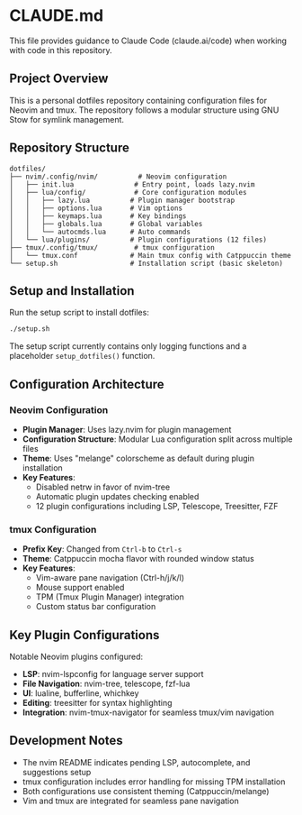 # CLAUDE.md

This file provides guidance to Claude Code (claude.ai/code) when working with code in this repository.

## Project Overview

This is a personal dotfiles repository containing configuration files for Neovim and tmux. The repository follows a modular structure using GNU Stow for symlink management.

## Repository Structure

```
dotfiles/
├── nvim/.config/nvim/          # Neovim configuration
│   ├── init.lua               # Entry point, loads lazy.nvim
│   ├── lua/config/            # Core configuration modules
│   │   ├── lazy.lua          # Plugin manager bootstrap
│   │   ├── options.lua       # Vim options
│   │   ├── keymaps.lua       # Key bindings
│   │   ├── globals.lua       # Global variables
│   │   └── autocmds.lua      # Auto commands
│   └── lua/plugins/          # Plugin configurations (12 files)
├── tmux/.config/tmux/         # tmux configuration
│   └── tmux.conf             # Main tmux config with Catppuccin theme
└── setup.sh                  # Installation script (basic skeleton)
```

## Setup and Installation

Run the setup script to install dotfiles:
```bash
./setup.sh
```

The setup script currently contains only logging functions and a placeholder `setup_dotfiles()` function.

## Configuration Architecture

### Neovim Configuration
- **Plugin Manager**: Uses lazy.nvim for plugin management
- **Configuration Structure**: Modular Lua configuration split across multiple files
- **Theme**: Uses "melange" colorscheme as default during plugin installation
- **Key Features**:
  - Disabled netrw in favor of nvim-tree
  - Automatic plugin updates checking enabled
  - 12 plugin configurations including LSP, Telescope, Treesitter, FZF

### tmux Configuration
- **Prefix Key**: Changed from `Ctrl-b` to `Ctrl-s`
- **Theme**: Catppuccin mocha flavor with rounded window status
- **Key Features**:
  - Vim-aware pane navigation (Ctrl-h/j/k/l)
  - Mouse support enabled
  - TPM (Tmux Plugin Manager) integration
  - Custom status bar configuration

## Key Plugin Configurations

Notable Neovim plugins configured:
- **LSP**: nvim-lspconfig for language server support
- **File Navigation**: nvim-tree, telescope, fzf-lua
- **UI**: lualine, bufferline, whichkey
- **Editing**: treesitter for syntax highlighting
- **Integration**: nvim-tmux-navigator for seamless tmux/vim navigation

## Development Notes

- The nvim README indicates pending LSP, autocomplete, and suggestions setup
- tmux configuration includes error handling for missing TPM installation
- Both configurations use consistent theming (Catppuccin/melange)
- Vim and tmux are integrated for seamless pane navigation